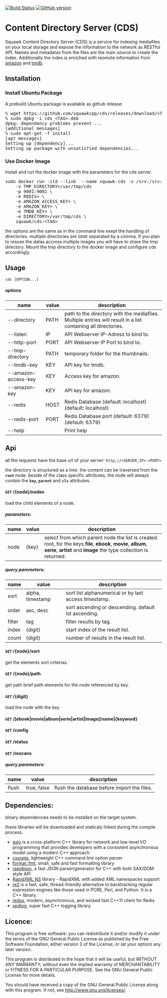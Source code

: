 [![Build Status](https://travis-ci.org/squawkcpp/cds.svg?branch=master)](https://travis-ci.org/squawkcpp/cds)
[![GitHub version](https://badge.fury.io/gh/squawkcpp%2Fcds.svg)](https://badge.fury.io/gh/squawkcpp%2Fcds)

# Content Directory Server (CDS)

Squawk Content Directory Server (CDS) is a service for indexing mediafiles on your local storage and expose the information to the network as RESTful API. Names and metadatas from the files are the main source to create the index. Additionally the index is enriched with reomote information from  [amazon](https://aws.amazon.com/de/api-gateway/) and [tmdb](https://www.themoviedb.org/documentation/api).

## Installation

### Install Ubuntu Package

A prebuild Ubuntu package is available as github release:

<pre>
% wget https://github.com/squawkcpp/cds/releases/download/&lt;TAG&gt;/cds_&lt;TAG&gt;.deb
% sudo dpkg -i cds_&lt;TAG&gt;.deb
dpkg: dependency problems prevent ... 
[additional messages]
% sudo apt-get -f install
[apt messages]
Setting up [dependency]...
Setting up package_with_unsatisfied_dependencies...
</pre>

### Use Docker Image

Install and run the docker image with the parameters for the cds server.

<pre>
sudo docker run -itd --link <REDIS> --name squawk-cds -v /srv:/srv:ro \
    -v TMP_DIRECTORY=/var/tmp/cds 
    -p 9001:9001 \
    -e REDIS=<REDIS> \
    -e AMAZON_ACCESS_KEY=<ACCESS_KEY> \
    -e AMAZON_KEY=<KEY> \
    -e TMDB_KEY=<KEY> \
    -e DIRECTORY=/var/tmp/cds \
    squawk/cds:&lt;TAG&gt;
</pre>

the options are the same as in the command line exept the handling of directories. 
multiple directories are listet separated by a comma. If you plan to resuse the
datas accross multiple images you will have to share the tmp directory. 
Mount the tmp directory to the docker image and configure cds accordingly.

## Usage

```
cds [OPTION...]
```

##### options

name | value | description
------------ | ------------- | -------------
--directory|PATH|path to the directory with the mediafiles. Multiple entries will result in a list containing all directories.
--listen|IP|API Webserver IP-Adress to bind to.
--http-port|PORT|API Webserver IP Port to bind to.
--tmp-directory|PATH|temporary folder for the thumbnails.
--tmdb-key|KEY|API key for tmdb.
--amazon-access-key|KEY|Access key for amazon.
--amazon-key|KEY|API key for amazon.
--redis|HOST|Redis Database (default: localhost) (default: localhost)
--redis-port|PORT|Redis Database port (default: 6379) (default: 6379)
--help| |Print help

## Api

all the requests have the base url of your server: `http://<SERVER_IP>:<PORT>`

the directory is structured as a tree. the content can be traversed from the **`root`** node.
beside of the class specific attributes, the node will always contain the **`key`, `parent`** and **`cls`** attributes.

#### **<code>GET</code> /{node}/nodes**
load the child elements of a node.

##### parameters:

name | value | description
------------ | ------------- | -------------
node | {key} | select from which parent node the list is created. root, for the keys **file**, **ebook**, **movie**, **album**, **serie**, **artist** and **image** the type collection is returned.

##### query paremeters:

 name | value | description
 ------------ | ------------- | -------------
 sort | alpha, timestamp | sort list alphanumerical or by last access timestamp.
 order | asc, desc | sort ascending or descending. default ist ascending.
 filter | tag | filter results by tag.
 index | {digit} | start index of the result list.
 count | {digit} | number of results in the result list.

#### **<code>GET</code> /{node}/sort**
get the elements sort criterias.

#### **<code>GET</code> /{node}/path**
get path brief path elements for the node referenced by key.

#### **<code>GET</code> /{digit}**
load the node with the key

#### **<code>GET</code> /[ebook|movie|album|serie|artist|image]/name|{keyword}**

#### **<code>GET</code> /config**

#### **<code>GET</code> /status**

#### **<code>GET</code> /rescans**

##### query paremeters:

 name | value | description
 ------------ | ------------- | -------------
 flush | true, false | flush the database before import the files.

## Dependencies:

binary dependencies needs to be installed on the target system.


these libraries will be downloaded and staticaly linked during the compile process.

- [asio](http://think-async.com) is a cross-platform C++ library for network and low-level I/O programming that provides developers with a consistent asynchronous model using a modern C++ approach.
- [cxxopts](https://github.com/jarro2783/cxxopts), lightweight C++ command line option parser
- [format::fmt](http://fmtlib.net), small, safe and fast formatting library
- [rapidjson](http://rapidjson.org/), a fast JSON parser/generator for C++ with both SAX/DOM style API
- [RapidXML NS](https://github.com/svgpp/rapidxml_ns) library - RapidXML with added XML namespaces support
- [re2](https://github.com/google/re2) is a fast, safe, thread-friendly alternative to backtracking regular expression engines like those used in PCRE, Perl, and Python. It is a C++ library.
- [redox](https://github.com/hmartiro/redox), modern, asynchronous, and wicked fast C++11 client for Redis
- [spdlog](https://github.com/gabime/spdlog), super fast C++ logging library.

## Licence:

This program is free software: you can redistribute it and/or modify
it under the terms of the GNU General Public License as published by
the Free Software Foundation, either version 3 of the License, or
(at your option) any later version.

This program is distributed in the hope that it will be useful,
but WITHOUT ANY WARRANTY; without even the implied warranty of
MERCHANTABILITY or FITNESS FOR A PARTICULAR PURPOSE.  See the
GNU General Public License for more details.

You should have received a copy of the GNU General Public License
along with this program.  If not, see <http://www.gnu.org/licenses/>.
